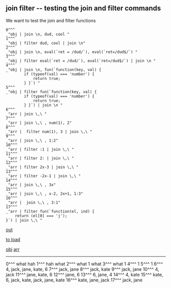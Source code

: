 join filter -- testing the join and filter commands
---
We want to test the join and filter functions 

    0^^^
    _"obj | join \n, dud, cool "
    1^^^
    _"obj | filter dud, cool | join \n"
    2^^^
    _"obj | join \n, eval(`ret = /dud/`), eval(`ret=/dud$/`) "
    3^^^
    _"obj | filter eval(`ret = /dud/`), eval(`ret=/dud$/`) | join \n "
    4^^^
    _"obj | join \n, fun(`function(key, val) {
            if (typeof(val) === 'number') {
                return true;   
            } }`) "
    5^^^
    _"obj | filter fun(`function(key, val) {
            if (typeof(val) === 'number') {
                return true;   
            } }`) | join \n "
    6^^^
    _"arr | join \,\ "
    7^^^
    _"arr | join \,\ , num(1), 2"
    8^^^
    _"arr |  filter num(1), 3 | join \,\ "
    9^^^
    _"arr | join \,\ , 1:2"
    10^^^
    _"arr | filter :1 | join \,\ "
    11^^^
    _"arr | filter 2: | join \,\ "
    12^^^
    _"arr | filter 2x-3 | join \,\ "
    13^^^
    _"arr | filter -2x-1 | join \,\ "
    14^^^
    _"arr | join \,\ , 3x"
    15^^^
    _"arr | join \,\ , x-2, 2x+1, 1:3"
    16^^^
    _"arr |  join \,\ , 3:1"
    17^^^
    _"arr | filter fun(`function(el, ind) {
        return (el[0] === 'j');
    }`) | join \,\ "


[out](# "save: ")

[to load]()

[obj](# "store: | echo kv(dude, num(1), dud, what, cool, hah)")
[arr](# "store: | echo arr(num(4), jack, jane, kate, num(6)) ")

---
0^^^
what
hah
1^^^
hah
what
2^^^
what
1
what
3^^^
what
1
4^^^
1
5^^^
1
6^^^
4, jack, jane, kate, 6
7^^^
jack, jane
8^^^
jack, kate
9^^^
jack, jane
10^^^
4, jack
11^^^
jane, kate, 6
12^^^
jane, 6
13^^^
6, jane, 4
14^^^
4, kate
15^^^
kate, 6, jack, kate, jack, jane, kate
16^^^
kate, jane, jack
17^^^
jack, jane
